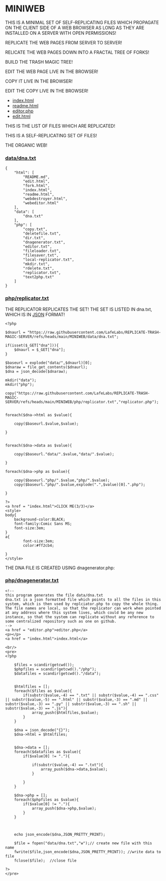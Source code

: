 # MINIWEB

THIS IS A MINIMAL SET OF SELF-REPLICATING FILES WHICH PROPAGATE ON THE CLIENT SIDE OF A WEB BROWSER AS LONG AS THEY ARE INSTALLED ON A SERVER WITH OPEN PERMISSIONS!

REPLICATE THE WEB PAGES FROM SERVER TO SERVER!

RELICATE THE WEB PAGES DOWN INTO A FRACTAL TREE OF FORKS!

BUILD THE TRASH MAGIC TREE!

EDIT THE WEB PAGE LIVE IN THE BROWSER!

COPY IT LIVE IN THE BROWSER!

EDIT THE COPY LIVE IN THE BROWSER!

 - [index.html](index.html)
 - [readme.html](readme.html)
 - [editor.php](editor.php)
 - [edit.html](edit.html)


THIS IS THE LIST OF FILES WHICH ARE REPLICATED!

THIS IS A SELF-REPLICATING SET OF FILES!

THE ORGANIC WEB!


### [data/dna.txt](data/dna.txt)

```
{
    "html": [
        "README.md",
        "edit.html",
        "fork.html",
        "index.html",
        "readme.html",
        "webdestroyer.html",
        "webeditor.html"
    ],
    "data": [
        "dna.txt"
    ],
    "php": [
        "copy.txt",
        "deletefile.txt",
        "dir.txt",
        "dnagenerator.txt",
        "editor.txt",
        "fileloader.txt",
        "filesaver.txt",
        "local-replicator.txt",
        "mkdir.txt",
        "rdelete.txt",
        "replicator.txt",
        "text2php.txt"
    ]
}
```
 
### [php/replicator.txt](php/replicator.txt)

THE REPLICATOR REPLICATES THE SET! THE SET IS LISTED IN dna.txt, WHICH IS IN [JSON](https://en.wikipedia.org/wiki/JSON) FORMAT!

```
<?php

$dnaurl = "https://raw.githubusercontent.com/LafeLabs/REPLICATE-TRASH-MAGIC-SERVER/refs/heads/main/MINIWEB/data/dna.txt";

if(isset($_GET["dna"])){
    $dnaurl = $_GET["dna"];
}

$baseurl = explode("data/",$dnaurl)[0];
$dnaraw = file_get_contents($dnaurl);
$dna = json_decode($dnaraw);

mkdir("data");
mkdir("php");

copy("https://raw.githubusercontent.com/LafeLabs/REPLICATE-TRASH-MAGIC-SERVER/refs/heads/main/MINIWEB/php/replicator.txt","replicator.php");


foreach($dna->html as $value){
    
    copy($baseurl.$value,$value);

}


foreach($dna->data as $value){
    
    copy($baseurl."data/".$value,"data/".$value);
    
}

foreach($dna->php as $value){
 
    copy($baseurl."php/".$value,"php/".$value);
    copy($baseurl."php/".$value,explode(".",$value)[0].".php");

}

?>
<a href = "index.html">CLICK ME(3/3)</a>
<style>
body{
    background-color:BLACK;
    font-family:Comic Sans MS;
    font-size:3em;
}
a{
        font-size:3em;
        color:#ff2cb4;

}
</style>

```

THE DNA FILE IS CREATED USING dnagenerator.php:

### [php/dnagenerator.txt](php/dnagenerator.txt)

```
<!-- 
this program generates the file data/dna.txt
dna.txt is a json formatted file which points to all the files in this system, which is then used by replciator.php to copy the whole thing.  The file names are local, so that the replicator can work when pointed at any address where this system lives, which could be any new instance, so that the system can replicate without any reference to some centralized repository such as one on github. 
-->
<a href = "editor.php">editor.php</a>
<p></p>
<a href = "index.html">index.html</a>

<br/>
<pre>
<?php

    $files = scandir(getcwd());
    $phpfiles = scandir(getcwd()."/php");
    $datafiles = scandir(getcwd()."/data");

    
    $htmlfiles = [];
    foreach($files as $value){
        if(substr($value,-4) == ".txt" || substr($value,-4) == ".css" || substr($value,-5) == ".html" || substr($value,-3) == ".md" || substr($value,-3) == ".py" || substr($value,-3) == ".sh" || substr($value,-3) == ".js"){
            array_push($htmlfiles,$value);
        }
    }

    $dna = json_decode("{}");
    $dna->html = $htmlfiles;


    $dna->data = [];
    foreach($datafiles as $value){
        if($value[0] != "."){

            if(substr($value,-4) == ".txt"){
                array_push($dna->data,$value);
            }
            
        }
    }

    $dna->php = [];
    foreach($phpfiles as $value){
        if($value[0] != "."){
            array_push($dna->php,$value);
        }
    }



    echo json_encode($dna,JSON_PRETTY_PRINT);

    $file = fopen("data/dna.txt","w");// create new file with this name
    fwrite($file,json_encode($dna,JSON_PRETTY_PRINT)); //write data to file
    fclose($file);  //close file

?>
</pre>


```

